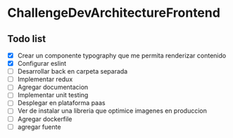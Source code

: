 # ChallengeDevArchitectureFrontend

## Todo list
- [x] Crear un componente typography que me permita renderizar contenido
- [x] Configurar eslint
- [ ] Desarrollar back en carpeta separada
- [ ] Implementar redux
- [ ] Agregar documentacion
- [ ] Implementar unit testing
- [ ] Desplegar en plataforma paas	
- [ ] Ver de instalar una libreria que optimice imagenes en produccion
- [ ] Agregar dockerfile
- [ ] agregar fuente